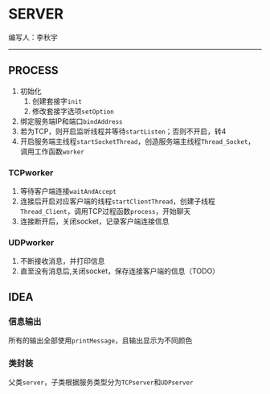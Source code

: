 # SERVER

编写人：李秋宇

---

## PROCESS

1. 初始化
   1. 创建套接字`init`
   2. 修改套接字选项`setOption`
2. 绑定服务端IP和端口`bindAddress`
3. 若为TCP，则开启监听线程并等待`startListen`；否则不开启，转4
4. 开启服务端主线程`startSocketThread`，创造服务端主线程`Thread_Socket`，调用工作函数`worker`

### TCPworker

1. 等待客户端连接`waitAndAccept`
2. 连接后开启对应客户端的线程`startClientThread`，创建子线程`Thread_Client`，调用TCP过程函数`process`，开始聊天
3. 连接断开后，关闭socket，记录客户端连接信息

### UDPworker

1. 不断接收消息，并打印信息
2. 直至没有消息后,关闭socket，保存连接客户端的信息（TODO）

## IDEA

### 信息输出

所有的输出全部使用`printMessage`，且输出显示为不同颜色

### 类封装

父类`server`，子类根据服务类型分为`TCPserver`和`UDPserver`
